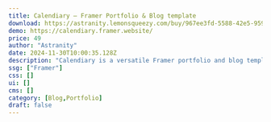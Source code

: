 ```yaml
---
title: Calendiary — Framer Portfolio & Blog template
download: https://astranity.lemonsqueezy.com/buy/967ee3fd-5588-42e5-959f-e7df9b5f7039?aff=YGGpO5
demo: https://calendiary.framer.website/
price: 49
author: "Astranity"
date: 2024-11-30T10:00:35.128Z
description: "Calendiary is a versatile Framer portfolio and blog template for creatives. Showcase your work, share your blog, or present photography with ease. Customize animations, graphics, and typography to create a unique storytelling experience."
ssg: ["Framer"]
css: []
ui: []
cms: []
category: [Blog,Portfolio]
draft: false
---
```

